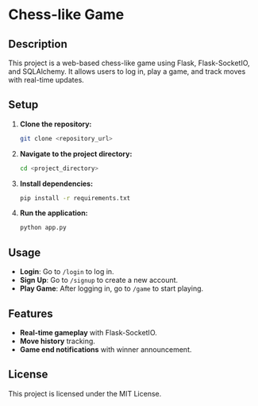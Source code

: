 # Chess-like Game

## Description
This project is a web-based chess-like game using Flask, Flask-SocketIO, and SQLAlchemy. It allows users to log in, play a game, and track moves with real-time updates.

## Setup

1. **Clone the repository:**
    ```bash
    git clone <repository_url>
    ```

2. **Navigate to the project directory:**
    ```bash
    cd <project_directory>
    ```

3. **Install dependencies:**
    ```bash
    pip install -r requirements.txt
    ```

4. **Run the application:**
    ```bash
    python app.py
    ```

## Usage

- **Login**: Go to `/login` to log in.
- **Sign Up**: Go to `/signup` to create a new account.
- **Play Game**: After logging in, go to `/game` to start playing.

## Features

- **Real-time gameplay** with Flask-SocketIO.
- **Move history** tracking.
- **Game end notifications** with winner announcement.

## License
This project is licensed under the MIT License.
